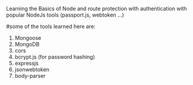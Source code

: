 
Learning the Basics of Node and route protection with authentication
with popular NodeJs tools (passport.js, webtoken ...)

#some of the tools learned here are:
1. Mongoose
2. MongoDB
3. cors
4. bcrypt.js (for password hashing)
5. expressjs
6. jsonwebtoken
7. body-parser

